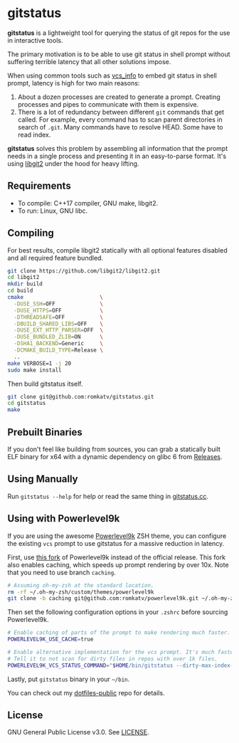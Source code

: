 # gitstatus
**gitstatus** is a lightweight tool for querying the status of git repos for the use in interactive tools.

The primary motivation is to be able to use git status in shell prompt without suffering terrible latency that all other solutions impose.

When using common tools such as [vcs_info](http://zsh.sourceforge.net/Doc/Release/User-Contributions.html#vcs_005finfo-Quickstart) to embed git status in shell prompt, latency is high for two main reasons:

  1. About a dozen processes are created to generate a prompt. Creating processes and pipes to communicate with them is expensive.
  2. There is a lot of redundancy between different `git` commands that get called. For example, every command has to scan parent directories in search of `.git`. Many commands have to resolve HEAD. Some have to read index.

**gitstatus** solves this problem by assembling all information that the prompt needs in a single process and presenting it in an easy-to-parse format. It's using [libgit2](https://libgit2.org/) under the hood for heavy lifting.

## Requirements

*  To compile: C++17 compiler, GNU make, libgit2.
*  To run: Linux, GNU libc.

## Compiling

For best results, compile libgit2 statically with all optional features disabled and all required feature bundled.

```zsh
git clone https://github.com/libgit2/libgit2.git
cd libgit2
mkdir build
cd build
cmake                        \
  -DUSE_SSH=OFF              \
  -DUSE_HTTPS=OFF            \
  -DTHREADSAFE=OFF           \
  -DBUILD_SHARED_LIBS=OFF    \
  -DUSE_EXT_HTTP_PARSER=OFF  \
  -DUSE_BUNDLED_ZLIB=ON      \
  -DSHA1_BACKEND=Generic     \
  -DCMAKE_BUILD_TYPE=Release \
  ..
make VERBOSE=1 -j 20
sudo make install
```

Then build gitstatus itself.

```zsh
git clone git@github.com:romkatv/gitstatus.git
cd gitstatus
make
```

## Prebuilt Binaries

If you don't feel like building from sources, you can grab a statically built ELF binary for x64 with a dynamic dependency on glibc 6 from [Releases](https://github.com/romkatv/gitstatus/releases).

## Using Manually

Run `gitstatus --help` for help or read the same thing in [gitstatus.cc](https://github.com/romkatv/gitstatus/blob/master/src/gitstatus.cc).

## Using with Powerlevel9k

If you are using the awesome [Powerlevel9k](https://github.com/bhilburn/powerlevel9k) ZSH theme, you can configure the existing `vcs` prompt to use gitstatus for a massive reduction in latency.

First, use [this fork](https://github.com/romkatv/powerlevel9k/tree/caching) of Powerlevel9k instead of the official release. This fork also enables caching, which speeds up prompt rendering by over 10x. Note that you need to use branch `caching`.

```zsh
# Assuming oh-my-zsh at the standard location.
rm -rf ~/.oh-my-zsh/custom/themes/powerlevel9k
git clone -b caching git@github.com:romkatv/powerlevel9k.git ~/.oh-my-zsh/custom/themes/powerlevel9k
```

Then set the following configuration options in your `.zshrc` before sourcing Powerlevel9k.

```zsh
# Enable caching of parts of the prompt to make rendering much faster.
POWERLEVEL9K_USE_CACHE=true

# Enable alternative implementation for the vcs prompt. It's much faster but it only supports git.
# Tell it to not scan for dirty files in repos with over 1k files.
POWERLEVEL9K_VCS_STATUS_COMMAND="$HOME/bin/gitstatus --dirty-max-index-size=1024"
```

Lastly, put `gitstatus` binary in your `~/bin`.

You can check out my [dotfiles-public](https://github.com/romkatv/dotfiles-public) repo for details.

## License

GNU General Public License v3.0. See [LICENSE](https://github.com/romkatv/gitstatus/blob/master/LICENSE).

